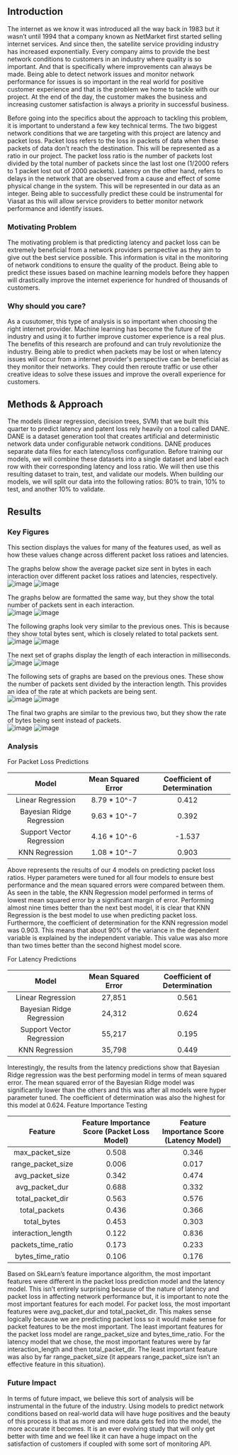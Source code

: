 ## Introduction

The internet as we know it was introduced all the way back in 1983 but it wasn’t until 1994 that a company known as NetMarket first started selling internet services. And since then, the satellite service providing industry has increased exponentially. Every company aims to provide the best network conditions to customers in an industry where quality is so important. And that is specifically where improvements can always be made. Being able to detect network issues and monitor network performance for issues is so important in the real world for positive customer experience and that is the problem we home to tackle with our project. At the end of the day, the customer makes the business and increasing customer satisfaction is always a priority in successful business. 

Before going into the specifics about the approach to tackling this problem, it is important to understand a few key technical terms. The two biggest network conditions that we are targeting with this project are latency and packet loss. Packet loss refers to the loss in packets of data when these packets of data don’t reach the destination. This will be represented as a ratio in our project. The packet loss ratio is the number of packets lost divided by the total number of packets since the last lost one (1/2000 refers to 1 packet lost out of 2000 packets). Latency on the other hand, refers to delays in the network that are observed from a cause and effect of some physical change in the system. This will be represented in our data as an integer. Being able to successfully predict these could be instrumental for Viasat as this will allow service providers to better monitor network performance and identify issues.

### Motivating Problem

The motivating problem is that predicting latency and packet loss can be extremely beneficial from a network providers perspective as they aim to give out the best service possible. This information is vital in the monitoring of network conditions to ensure the quality of the product. Being able to predict these issues based on machine learning models before they happen will drastically improve the internet experience for hundred of thousands of customers.

### Why should you care?

As a cusutomer, this type of analysis is so important when choosing the right internet provider. Machine learning has become the future of the industry and using it to further improve customer experience is a real plus. The benefits of this research are profound and can truly revolutionize the industry. Being able to predict when packets may be lost or when latency issues will occur from a internet provider's perspective can be beneficial as they monitor their networks. They could then reroute traffic or use other creative ideas to solve these issues and improve the overall experience for customers.

## Methods & Approach

The models (linear regression, decision trees, SVM) that we built this quarter to predict latency and patent loss rely heavily on a tool called DANE. DANE is a dataset generation tool that creates artificial and deterministic network data under configurable network conditions. DANE produces separate data files for each latency/loss configuration. Before training our models, we will combine these datasets into a single dataset and label each row with their corresponding latency and loss ratio. We will then use this resulting dataset to train, test, and validate our models. When building our models, we will split our data into the following ratios: 80% to train, 10% to test, and another 10% to validate.

## Results

### Key Figures

This section displays the values for many of the features used, as well as how these values change across different packet loss ratioes and latencies. 

The graphs below show the average packet size sent in bytes in each interaction over different packet loss ratioes and latencies, respectively.  
![image](https://user-images.githubusercontent.com/43732347/156982499-e7b05a5f-d0fd-4f27-bfd7-98c842b5ec38.png) 
![image](https://user-images.githubusercontent.com/43732347/156982524-4d66fbd9-ca16-4225-b6bd-6096da2bceee.png)  

The graphs below are formatted the same way, but they show the total number of packets sent in each interaction.  
![image](https://user-images.githubusercontent.com/43732347/156983311-995f88bb-422c-463d-9936-9dbfe2567fac.png) 
![image](https://user-images.githubusercontent.com/43732347/156983329-a8af73ad-94da-43a6-ad61-cf540c1ea92d.png)  

The following graphs look very similar to the previous ones. This is because they show total bytes sent, which is closely related to total packets sent.  
![image](https://user-images.githubusercontent.com/43732347/156983444-1530c624-174c-4c7e-8c17-680496aae748.png) 
![image](https://user-images.githubusercontent.com/43732347/156983462-b77ff683-a4df-4b31-b60d-1fb868f65d39.png)  

The next set of graphs display the length of each interaction in milliseconds.  
![image](https://user-images.githubusercontent.com/43732347/156983546-9c346158-b17c-4a80-8cff-7fb2b795cb9f.png) 
![image](https://user-images.githubusercontent.com/43732347/156983562-a6f11b03-aa91-435e-9c02-fd41a354eee4.png)  

The following sets of graphs are based on the previous ones. These show the number of packets sent divided by the interaction length. This provides an idea of the rate at which packets are being sent.  
![image](https://user-images.githubusercontent.com/43732347/156983745-7ca462e5-d684-47b8-bdba-b61567f2bc5f.png) 
![image](https://user-images.githubusercontent.com/43732347/156983761-4a2ace78-0c18-4750-967c-b6d95cac9b41.png)  

The final two graphs are similar to the previous two, but they show the rate of bytes being sent instead of packets.  
![image](https://user-images.githubusercontent.com/43732347/156983835-b705362e-2f02-4950-8a3c-a2cb7de61e9e.png) 
![image](https://user-images.githubusercontent.com/43732347/156983848-2924ba38-f557-43e3-b7d8-1b17236823b3.png)  


### Analysis

For Packet Loss Predictions
 
|Model|Mean Squared Error|Coefficient of Determination|
| :----: | :----: | :----: |
|Linear Regression|8.79 * 10^-7|0.412|
|Bayesian Ridge Regression|9.63 * 10^-7|0.392|
|Support Vector Regression|4.16 * 10^-6|-1.537|
|KNN Regression|1.08 * 10^-7|0.903|

 
Above represents the results of our 4 models on predicting packet loss ratios. Hyper parameters were tuned for all four models to ensure best performance and the mean squared errors were compared between them. As seen in the table, the KNN Regression model performed in terms of lowest mean squared error by a significant margin of error. Performing almost nine times better than the next best model, it is clear that KNN Regression is the best model to use when predicting packet loss. Furthermore, the coefficient of determination for the KNN regression model was 0.903. This means that about 90% of the variance in the dependent variable is explained by the independent variable. This value was also more than two times better than the second highest model score.
 
For Latency Predictions
 
|Model|Mean Squared Error|Coefficient of Determination|
| :----: | :----: | :----: |
|Linear Regression|27,851|0.561|
|Bayesian Ridge Regression|24,312|0.624|
|Support Vector Regression|55,217|0.195|
|KNN Regression|35,798|0.449|

 
Interestingly, the results from the latency predictions show that Bayesian Ridge regression was the best performing model in terms of mean squared error. The mean squared error of the Bayesian Ridge model was significantly lower than the others and this was after all models were hyper parameter tuned. The coefficient of determination was also the highest for this model at 0.624.
Feature Importance Testing
 
|Feature|Feature Importance Score (Packet Loss Model)|Feature Importance Score (Latency Model)|
| :----: | :----: | :----: |
|max_packet_size|0.508|0.346|
|range_packet_size|0.006|0.017|
|avg_packet_size|0.342|0.474|
|avg_packet_dur|0.688|0.332|
|total_packet_dir|0.563|0.576|
|total_packets|0.436|0.366|
|total_bytes|0.453|0.303|
|interaction_length|0.122|0.836|
|packets_time_ratio|0.173|0.233|
|bytes_time_ratio|0.106|0.176|

 
Based on SkLearn’s feature importance algorithm, the most important features were different in the packet loss prediction model and the latency model. This isn’t entirely surprising because of the nature of latency and packet loss in affecting network performance but, it is important to note the most important features for each model. For packet loss, the most important features were avg_packet_dur and total_packet_dir. This makes sense logically because we are predicting packet loss so it would make sense for packet features to be the most important. The least important features for the packet loss model are range_packet_size and bytes_time_ratio. For the latency model that we chose, the most important features were by far interaction_length  and then total_packet_dir. The least important feature was also by far range_packet_size (it appears range_packet_size isn’t an effective feature in this situation).


### Future Impact

In terms of future impact, we believe this sort of analysis will be instrumental in the future of the industry. Using models to predict network conditions based on real-world data will have huge positives and the beauty of this process is that as more and more data gets fed into the model, the more accurate it becomes. It is an ever evolving study that will only get better with time and we feel like it can have a huge impact on the satisfaction of customers if coupled with some sort of monitoring API.
